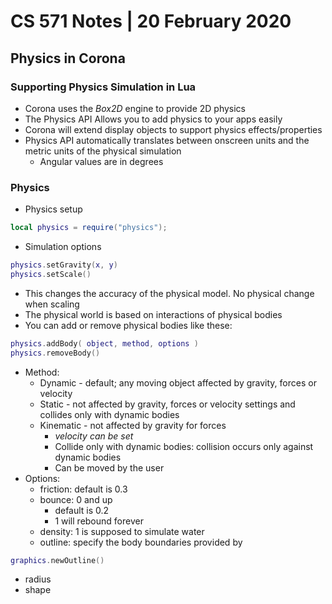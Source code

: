 # CS 571 Notes | 20 February 2020
## Physics in Corona
### Supporting Physics Simulation in Lua
- Corona uses the *Box2D* engine to provide 2D physics
- The Physics API Allows you to add physics to your apps easily
- Corona will extend display objects to support physics effects/properties
- Physics API automatically translates between onscreen units and the metric units of the physical simulation
  - Angular values are in degrees

### Physics
- Physics setup
``` lua
local physics = require("physics");
```
- Simulation options
``` lua
physics.setGravity(x, y)
physics.setScale()
```
- This changes the accuracy of the physical model. No physical change when scaling
- The physical world is based on interactions of physical bodies
- You can add or remove physical bodies like these:
``` lua
physics.addBody( object, method, options )
physics.removeBody()
```
- Method:
  - Dynamic - default; any moving object affected by gravity, forces or velocity
  - Static - not affected by gravity, forces or velocity settings and collides only with dynamic bodies
  - Kinematic - not affected by gravity for forces
    - *velocity can be set*
    - Collide only with dynamic bodies: collision occurs only against dynamic bodies
    - Can be moved by the user
- Options:
  - friction: default is 0.3
  - bounce: 0 and up
    - default is 0.2
    - 1 will rebound forever
  - density: 1 is supposed to simulate water
  - outline: specify the body boundaries provided by
``` lua
graphics.newOutline()
```
  - radius
  - shape
